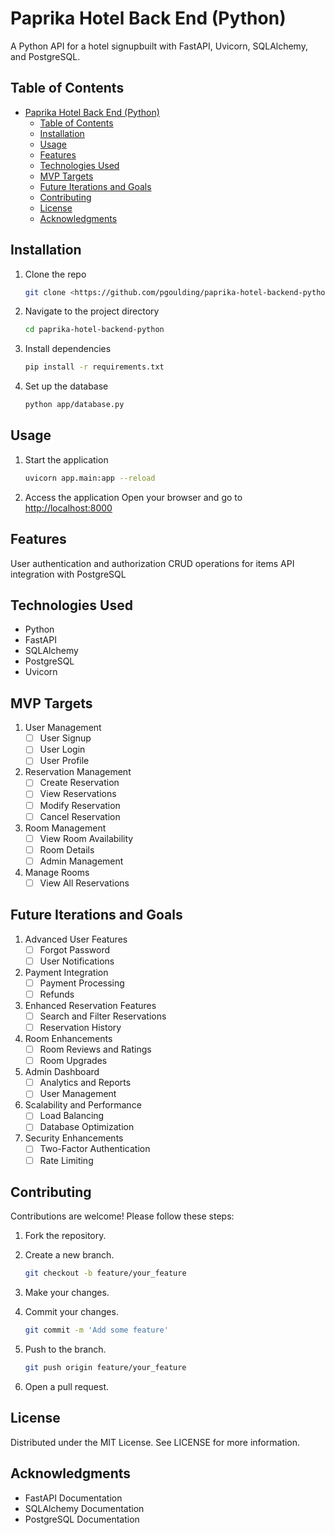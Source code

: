 # Paprika Hotel Back End (Python)

A Python API for a hotel signupbuilt with FastAPI, Uvicorn, SQLAlchemy, and PostgreSQL.

## Table of Contents

- [Paprika Hotel Back End (Python)](#paprika-hotel-back-end-python)
  - [Table of Contents](#table-of-contents)
  - [Installation](#installation)
  - [Usage](#usage)
  - [Features](#features)
  - [Technologies Used](#technologies-used)
  - [MVP Targets](#mvp-targets)
  - [Future Iterations and Goals](#future-iterations-and-goals)
  - [Contributing](#contributing)
  - [License](#license)
  - [Acknowledgments](#acknowledgments)

## Installation

1. Clone the repo

   ```sh
   git clone <https://github.com/pgoulding/paprika-hotel-backend-python>
   ```

2. Navigate to the project directory

   ```sh
   cd paprika-hotel-backend-python
   ```

3. Install dependencies

   ```sh
   pip install -r requirements.txt
   ```

4. Set up the database

   ```sh
   python app/database.py
   ```

## Usage

1. Start the application

   ```sh
   uvicorn app.main:app --reload
   ```

2. Access the application
Open your browser and go to <http://localhost:8000>

## Features

User authentication and authorization
CRUD operations for items
API integration with PostgreSQL

## Technologies Used

- Python
- FastAPI
- SQLAlchemy
- PostgreSQL
- Uvicorn

## MVP Targets

1. User Management
   - [ ] User Signup
   - [ ] User Login
   - [ ] User Profile

2. Reservation Management
   - [ ] Create Reservation
   - [ ] View Reservations
   - [ ] Modify Reservation
   - [ ] Cancel Reservation

3. Room Management
   - [ ] View Room Availability
   - [ ] Room Details
   - [ ] Admin Management

4. Manage Rooms
   - [ ] View All Reservations

## Future Iterations and Goals

1. Advanced User Features
   - [ ] Forgot Password
   - [ ] User Notifications

2. Payment Integration
   - [ ] Payment Processing
   - [ ] Refunds

3. Enhanced Reservation Features
   - [ ] Search and Filter Reservations
   - [ ] Reservation History

4. Room Enhancements
   - [ ] Room Reviews and Ratings
   - [ ] Room Upgrades

5. Admin Dashboard
   - [ ] Analytics and Reports
   - [ ] User Management
6. Scalability and Performance
   - [ ] Load Balancing
   - [ ] Database Optimization

7. Security Enhancements
   - [ ] Two-Factor Authentication
   - [ ] Rate Limiting

## Contributing

Contributions are welcome! Please follow these steps:

1. Fork the repository.
2. Create a new branch.

   ```sh
   git checkout -b feature/your_feature
   ```

3. Make your changes.
4. Commit your changes.

   ```sh
   git commit -m 'Add some feature'
   ```

5. Push to the branch.

   ```sh
   git push origin feature/your_feature
   ```

6. Open a pull request.

## License

Distributed under the MIT License. See LICENSE for more information.

## Acknowledgments

- FastAPI Documentation
- SQLAlchemy Documentation
- PostgreSQL Documentation